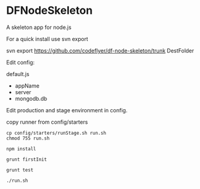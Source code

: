 DFNodeSkeleton
=======

A skeleton app for node.js

For a quick install use svn export

svn export  https://github.com/codeflyer/df-node-skeleton/trunk DestFolder

Edit config:

default.js

 - appName
 - server
 - mongodb.db

Edit production and stage environment in config.

copy runner from config/starters

```
cp config/starters/runStage.sh run.sh
chmod 755 run.sh
```

```
npm install

grunt firstInit

grunt test

./run.sh
```


